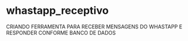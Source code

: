 # whastapp_receptivo
CRIANDO FERRAMENTA PARA RECEBER MENSAGENS DO WHASTAPP E RESPONDER CONFORME BANCO DE DADOS
